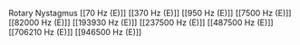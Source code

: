 Rotary Nystagmus
[[70 Hz (E)]]
[[370 Hz (E)]]
[[950 Hz (E)]]
[[7500 Hz (E)]]
[[82000 Hz (E)]]
[[193930 Hz (E)]]
[[237500 Hz (E)]]
[[487500 Hz (E)]]
[[706210 Hz (E)]]
[[946500 Hz (E)]]